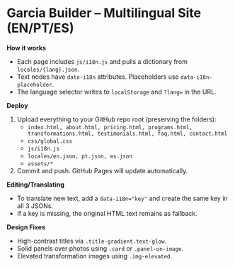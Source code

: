 
# Garcia Builder – Multilingual Site (EN/PT/ES)

**How it works**
- Each page includes `js/i18n.js` and pulls a dictionary from `locales/{lang}.json`.
- Text nodes have `data-i18n` attributes. Placeholders use `data-i18n-placeholder`.
- The language selector writes to `localStorage` and `?lang=` in the URL.

**Deploy**
1. Upload everything to your GitHub repo root (preserving the folders):
   - `index.html, about.html, pricing.html, programs.html, transformations.html, testimonials.html, faq.html, contact.html`
   - `css/global.css`
   - `js/i18n.js`
   - `locales/en.json, pt.json, es.json`
   - `assets/*`
2. Commit and push. GitHub Pages will update automatically.

**Editing/Translating**
- To translate new text, add a `data-i18n="key"` and create the same key in all 3 JSONs.
- If a key is missing, the original HTML text remains as fallback.

**Design Fixes**
- High-contrast titles via `.title-gradient.text-glow`.
- Solid panels over photos using `.card` or `.panel-on-image`.
- Elevated transformation images using `.img-elevated`.
